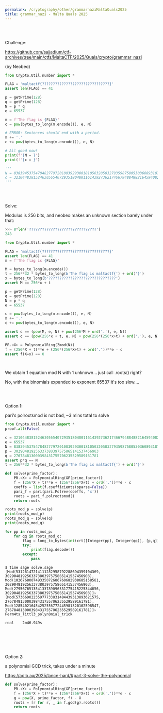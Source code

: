 ```yaml
---
permalink: /cryptography/other/grammarnaziMaltaQuals2025
title: grammar_nazi - Malta Quals 2025
---
```



<br>

<br>

Challenge: 

<https://github.com/sajjadium/ctf-archives/tree/main/ctfs/MaltaCTF/2025/Quals/crypto/grammar_nazi>

(by Neobeo)

```python
from Crypto.Util.number import *

FLAG = 'maltactf{???????????????????????????????}'
assert len(FLAG) == 41

p = getPrime(128)
q = getPrime(128)
N = p * q
e = 65537

m = f'The flag is {FLAG}'
c = pow(bytes_to_long(m.encode()), e, N)

# ERROR: Sentences should end with a period.
m += '.'
c += pow(bytes_to_long(m.encode()), e, N)

# All good now!
print(f'{N = }')
print(f'{c = }')

'''
N = 83839453754784827797201083929300181050320503279359875805303608931874182224243
c = 32104483815246305654072935180480116143927362174667948848821645940823281560338
'''
```

<br>

<br>

Solve:

Modulus is 256 bits, and neobeo makes an unknown section barely under that:

```python
>>> 8*len('???????????????????????????????')
248
```


```python
from Crypto.Util.number import *

FLAG = 'maltactf{???????????????????????????????}'
assert len(FLAG) == 41
m = f'The flag is {FLAG}'

M = bytes_to_long(m.encode())
t = 256**32 * bytes_to_long(b'The flag is maltactf{') + ord('}')
x = bytes_to_long(b'???????????????????????????????')
assert M == 256*x + t

p = getPrime(128)
q = getPrime(128)
N = p * q
e = 65537

c = pow(bytes_to_long(m.encode()), e, N)
m += '.'
c += pow(bytes_to_long(m.encode()), e, N)

assert c == (pow(M, e, N) + pow(256*M + ord('.'), e, N))
assert c == (pow(256*x + t, e, N) + pow(256*(256*x+t) + ord('.'), e, N))

PR.<X> = PolynomialRing(Zmod(N))
f = (256*X + t)**e + (256*(256*X+t) + ord('.'))**e - c
assert f(X=x) == 0
```

<br>

We obtain 1 equation mod N with 1 unknown... just call .roots() right?

No, with the binomials expanded to exponent 65537 it's too slow....

<br>

<br>


Option 1: 

pari's polrootsmod is not bad, ~3 mins total to solve

```python
from Crypto.Util.number import *
proof.all(False)

c = 32104483815246305654072935180480116143927362174667948848821645940823281560338
e = 65537
N = 83839453754784827797201083929300181050320503279359875805303608931874182224243
p = 302904819256337380397575865141537456903
q = 276784813000398431755706235529589161781
assert p*q == N
t = 256**32 * bytes_to_long(b'The flag is maltactf{') + ord('}')

def solve(prime_factor):
    PR.<X> = PolynomialRing(GF(prime_factor))
    f = (256*X + t)**e + (256*(256*X+t) + ord('.'))**e - c
    coeffs = list(f.coefficients(sparse=False))
    pari_f = pari(pari.Polrev(coeffs, 'x'))  
    roots = pari_f.polrootsmod()
    return roots

roots_mod_p = solve(p)
print(roots_mod_p)
roots_mod_q = solve(q)
print(roots_mod_q)

for pp in roots_mod_p:
    for qq in roots_mod_q:
        flag = long_to_bytes(int(crt([Integer(pp), Integer(qq)], [p,q])))
        try:
            print(flag.decode())
        except:
            pass
```

```
$ time sage solve.sage
[Mod(53126147214111282958792288694359104369, 302904819256337380397575865141537456903), Mod(102676800749335072686760682938685158581, 302904819256337380397575865141537456903), Mod(279567651354133789096331775415225344056, 302904819256337380397575865141537456903)]~
[Mod(57366902235977733831484439313893621575, 276784813000398431755706235529589161781), Mod(128540216454252556772445981320102598547, 276784813000398431755706235529589161781)]~
Ferm4ts_littl3_polyn0mial_tr1ck

real	2m46.949s
```

<br>

<br>

<br>

<br>

Option 2: 

a polynomial GCD trick, takes under a minute

<https://adib.au/2025/lance-hard/#part-3-solve-the-polynomial>

```python
def solve(prime_factor):
    PR.<X> = PolynomialRing(GF(prime_factor))
    f = (256*X + t)**e + (256*(256*X+t) + ord('.'))**e - c
    g = pow(X, prime_factor, f) - X
    roots = [r for r, _ in f.gcd(g).roots()]
    return roots
```

